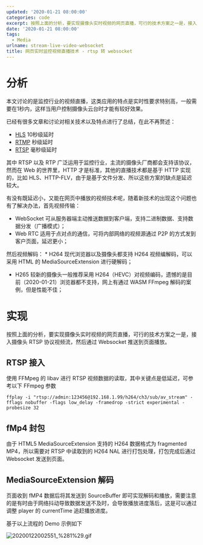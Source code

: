 ```yaml
---
updated: '2020-01-21 08:00:00'
categories: code
excerpt: 按照上面的分析，要实现摄像头实时视频的网页直播，可行的技术方案之一是，接入摄像头 RTSP 协议视频流，然后通过 Websocket 推送到页面播放。
date: '2020-01-21 08:00:00'
tags:
  - Media
urlname: stream-live-video-websocket
title: 网页实时监控视频直播技术 - rtsp 转 websocket
---
```


# 分析


本文讨论的是监控行业的视频直播，这类应用的特点是实时性要求特别高，一般需要在1秒内，这样当用户控制摄像头云台时才能有较好效果。


已经有很多文章和讨论对相关技术以及特点进行了总结，在此不再赘述：

- [HLS](https://zh.wikipedia.org/zh-hans/HTTP_Live_Streaming) 10秒级延时
- [RTMP](https://zh.wikipedia.org/wiki/%E5%AE%9E%E6%97%B6%E6%B6%88%E6%81%AF%E5%8D%8F%E8%AE%AE) 秒级延时
- [RTSP](https://zh.wikipedia.org/wiki/%E5%8D%B3%E6%99%82%E4%B8%B2%E6%B5%81%E5%8D%94%E5%AE%9A) 毫秒级延时

其中 RTSP 以及 RTP 广泛运用于监控行业，主流的摄像头厂商都会支持该协议，然而在 Web 的世界里，HTTP 才是标准，其他的直播技术都是基于 HTTP 实现的，比如 HLS、HTTP-FLV，由于是基于文件分发、所以这些方案的缺点是延迟较大。


有没有既延迟小，又能在网页中播放的视频技术呢，随着新技术的出现这个问题也有了解决办法，首先视频传输：

- WebSocket 可从服务器端主动推送数据到客户端，支持二进制数据、支持数据分发（广播模式）；
- Web RTC 适用于点对点的通信，可将内部网络的视频源通过 P2P 的方式发到客户页面，延迟更小；

然后视频解码： * H264 现代浏览器以及摄像头都支持 H264 视频编解码，可以采用 HTML 的 MediaSourceExtension 进行硬解码；

- H265 较新的摄像头一般推荐采用 H264（HEVC）对视频编码，遗憾的是目前（2020-01-21）浏览器都不支持，网上有通过 WASM FFmpeg 解码的案例，但是性能不佳；

# 实现


按照上面的分析，要实现摄像头实时视频的网页直播，可行的技术方案之一是，接入摄像头 RTSP 协议视频流，然后通过 Websocket 推送到页面播放。


## RTSP 接入


使用 FFMpeg 的 libav 进行 RTSP 视频数据的读取，其中关键点是低延迟，可参考以下 FFmpeg 参数


```text
ffplay -i "rtsp://admin:123456@192.168.1.99/h264/ch3/sub/av_stream" -fflags nobuffer -flags low_delay -framedrop -strict experimental -probesize 32

```


## fMp4 封包


由于 HTML5 MediaSourceExtension 支持的 H264 数据格式为 fragmented MP4，所以需要对 RTSP 中读取到的 H264 NAL 进行打包处理，打包完成后通过 Websocket 发送到页面。


## MediaSourceExtension 解码


页面收到 fMP4 数据后将其发送到 SourceBuffer 即可实现解码和播放，需要注意的是有时由于网络抖动导致数据发送不及时，会导致播放进度落后，这是可以通过调整 player 的 currentTime 追赶播放进度。


基于以上流程的 Demo 示例如下


![20200122002551_%281%29.gif](https://prod-files-secure.s3.us-west-2.amazonaws.com/fbb39313-8950-40fc-9abf-5c7412d9778c/cc09ac82-3175-4676-9455-1691f01bc6cd/20200122002551_%281%29.gif?X-Amz-Algorithm=AWS4-HMAC-SHA256&X-Amz-Content-Sha256=UNSIGNED-PAYLOAD&X-Amz-Credential=AKIAT73L2G45HZZMZUHI%2F20240926%2Fus-west-2%2Fs3%2Faws4_request&X-Amz-Date=20240926T050931Z&X-Amz-Expires=3600&X-Amz-Signature=78643c65e296e5b7431e7634b081fecaf652aff4ba99b3e329cffaf08bb5568b&X-Amz-SignedHeaders=host&x-id=GetObject)

